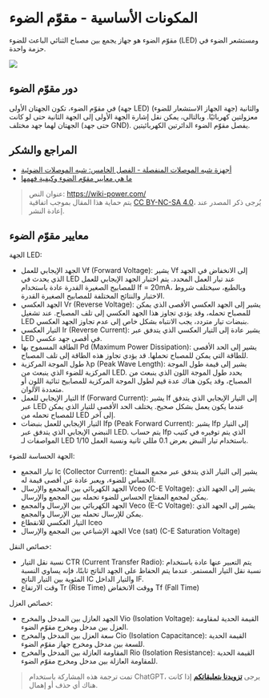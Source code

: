 # المكونات الأساسية - مقوّم الضوء

مقوّم الضوء هو جهاز يجمع بين مصباح الثنائي الباعث للضوء (LED) ومستشعر الضوء في حزمة واحدة.

![](https://img.wiki-power.com/d/wiki-media/img/20210725130317.png)

## دور مقوّم الضوء

في مقوّم الضوء، تكون الجهتان الأولى (جهة LED) والثانية (جهة الجهاز الاستشعار للضوء) معزولتين كهربائيًا. وبالتالي، يمكن نقل إشارة الجهة الأولى إلى الجهة الثانية حتى لو كانت الجهتان لهما جهد مختلف (حتى جهد GND). يفصل مقوّم الضوء الدائرتين الكهربائيتين.

## المراجع والشكر

- [أجهزة شبه الموصلات المنفصلة - الفصل الخامس: شبه الموصلات الضوئية](https://toshiba-semicon-storage.com/cn/semiconductor/knowledge/e-learning/discrete.html#Chapter5)
- [ما هي معايير مقوّم الضوء وكيفية فهمها](https://www.eefocus.com/e/483370)

> عنوان النص: <https://wiki-power.com/>  
> يتم حماية هذا المقال بموجب اتفاقية [CC BY-NC-SA 4.0](https://creativecommons.org/licenses/by/4.0/deed.zh)، يُرجى ذكر المصدر عند إعادة النشر.

## معايير مقوّم الضوء

الجهة LED:

- الجهد الإيجابي للعمل Vf (Forward Voltage): يشير Vf إلى الانخفاض في الجهد الذي يحدث في LED عند تيار العمل المحدد. يتم اختبار الجهد الإيجابي للعمل للمصابيح الصغيرة القدرة عادة باستخدام If = 20mA، وبالطبع، سيختلف شروط الاختبار والنتائج المختلفة للمصابيح الصغيرة القدرة.
- الجهد العكسي Vr (Reverse Voltage): يشير إلى الجهد العكسي الأقصى الذي يمكن للمصباح تحمله، وقد يؤدي تجاوز هذا الجهد العكسي إلى تلف المصباح. عند تشغيل LED بنبضات تيار متردد، يجب الانتباه بشكل خاص إلى عدم تجاوز الجهد العكسي.
- التيار العكسي Ir (Reverse Current): يشير عادة إلى التيار العكسي الذي يتدفق عبر LED في أقصى جهد عكسي.
- الطاقة المسموح بها Pd (Maximum Power Dissipation): يشير إلى الحد الأقصى للطاقة التي يمكن للمصباح تحملها. قد يؤدي تجاوز هذه الطاقة إلى تلف المصباح.
- طول الموجة المركزية λp (Peak Wave Length): يشير إلى قيمة طول الموجة المركزية للضوء الذي ينبعث من LED. يحدد طول الموجة اللون الذي ينبعث من المصباح، وقد يكون هناك عدة قيم لطول الموجة المركزية للمصابيح ثنائية اللون أو متعددة الألوان.
- التيار الإيجابي للعمل If (Forward Current): يشير If إلى التيار الإيجابي الذي يتدفق عبر LED عندما يكون يعمل بشكل صحيح. يختلف الحد الأقصى للتيار الذي يمكن للمصباح تحمله من LED إلى آخر.
- التيار الإيجابي للعمل بنبضات Ifp (Peak Forward Current): يشير Ifp إلى التيار النبضي الإيجابي الذي يتدفق عبر LED. يتم حساب Ifp الذي يتم توفيره في كتيب المواصفات لـ LED باستخدام تيار النبض بعرض 0.1 مللي ثانية ونسبة العمل 1/10.

الجهة الحساسة للضوء:

- تيار المجمع Ic (Collector Current): يشير إلى التيار الذي يتدفق عبر مجمع المفتاح الحساس للضوء، ويعبر عادة عن أقصى قيمة له.
- الجهد الكهربائي بين المجمع والإرسال Vceo (C-E Voltage): يشير إلى الجهد الذي يمكن لمجمع المفتاح الحساس للضوء تحمله بين المجمع والإرسال.
- الجهد الكهربائي بين الإرسال والمجمع Veco (E-C Voltage): يشير إلى الجهد الذي يمكن للإرسال تحمله بين الإرسال والمجمع.
- التيار العكسي للانقطاع Iceo
- الجهد الإشباعي بين المجمع والإرسال Vce (sat) (C-E Saturation Voltage)

خصائص النقل:

- نسبة نقل التيار CTR (Current Transfer Radio): يتم التعبير عنها عادة باستخدام نسبة نقل التيار المستمر. عندما يتم الحفاظ على الجهد الناتج ثابتًا، فإنه يساوي النسبة المئوية بين التيار الناتج IC والتيار الداخل IF.
- وقت الارتفاع Tr (Rise Time) ووقت الانخفاض Tf (Fall Time)

خصائص العزل:

- الجهد العازل بين المدخل والمخرج Vio (Isolation Voltage): القيمة الحدية لمقاومة العزل بين مدخل ومخرج مقوّم الضوء.
- سعة العزل بين المدخل والمخرج Cio (Isolation Capacitance): القيمة الحدية للسعة بين مدخل ومخرج جهاز مقوّم الضوء.
- المقاومة العازلة بين المدخل والمخرج Rio (Isolation Resistance): القيمة الحدية للمقاومة العازلة بين مدخل ومخرج مقوّم الضوء.

> تمت ترجمة هذه المشاركة باستخدام ChatGPT، يرجى [**تزويدنا بتعليقاتكم**](https://github.com/linyuxuanlin/Wiki_MkDocs/issues/new) إذا كانت هناك أي حذف أو إهمال.